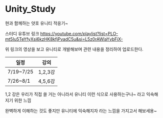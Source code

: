 # Unity_Study
현과 함께하는 얏호 유니티 적응기~


스터디 유튜브 링크
https://youtube.com/playlist?list=PLO-mt5Iu5TeYfyXsi6kzHK8kfjPvadC5u&si=L5z0rAWlaYvbFiX-

위 링크의 영상을 보고 유니티로 개발해보며 관련 내용을 정리하여 업로드한다.


| 일정 | 강의 |
| --- | --- |
| 7/19~7/25 | 1,2,3강 |
| 7/26~8/1 | 4,5,6강 |


1,2 강은 우리가 직접 쓸 거는 아니라서 유니티 이런 식으로 사용하는구나~ 라고 익숙해지기 위한 느낌

완벽하게 이해하는 것도 좋지만 유니티에 익숙해지자 라는 느낌을 가지고서 해보세용~
